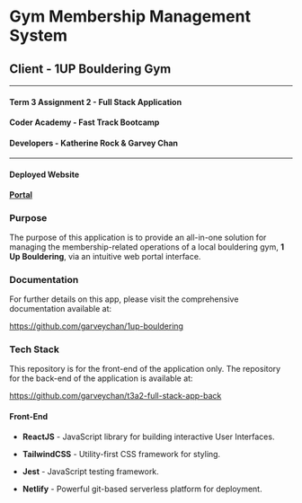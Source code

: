# Gym Membership Management System

## Client - 1UP Bouldering Gym

<hr>

#### Term 3 Assignment 2 - Full Stack Application

#### Coder Academy - Fast Track Bootcamp

#### Developers - Katherine Rock & Garvey Chan

<hr>

#### Deployed Website

**[Portal](https://boulderingcrm.netlify.app)**

### Purpose

The purpose of this application is to provide an all-in-one solution for managing the membership-related operations of a local bouldering gym, **1 Up Bouldering**, via an intuitive web portal interface.

### Documentation

For further details on this app, please visit the comprehensive documentation available at:

<https://github.com/garveychan/1up-bouldering>

### Tech Stack

This repository is for the front-end of the application only. The repository for the back-end of the application is available at:

<https://github.com/garveychan/t3a2-full-stack-app-back>

#### Front-End

- **ReactJS** - JavaScript library for building interactive User Interfaces.

- **TailwindCSS** - Utility-first CSS framework for styling.
  
- **Jest** - JavaScript testing framework.

- **Netlify** - Powerful git-based serverless platform for deployment.



